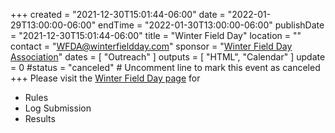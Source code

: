 +++
created = "2021-12-30T15:01:44-06:00"
date = "2022-01-29T13:00:00-06:00"
endTime = "2022-01-30T13:00:00-06:00"
publishDate = "2021-12-30T15:01:44-06:00"
title = "Winter Field Day"
location = ""
contact = "WFDA@winterfieldday.com"
sponsor = "[Winter Field Day Association](https://www.winterfieldday.com/)"
dates = [ "Outreach" ]
outputs = [ "HTML", "Calendar" ]
update = 0
#status = "canceled"	# Uncomment line to mark this event as canceled	
+++
Please visit the [Winter Field Day page](https://www.winterfieldday.com/) for

* Rules
* Log Submission
* Results

